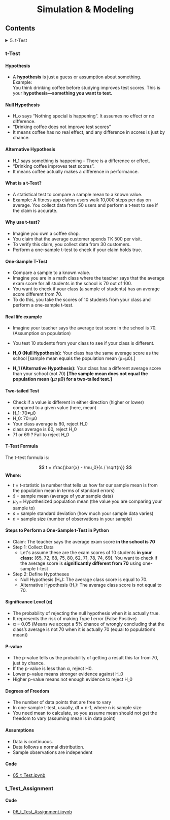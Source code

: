 <h1 align="center">Simulation & Modeling</h1>

<h2>Contents </h2>

<details>
<summary>5. t-Test</summary>

- [t-Test](#t-test)
  - [Hypothesis](#hypothesis)
  - [Null Hypothesis](#null-hypothesis)
  - [Alternative Hypothesis](#alternative-hypothesis)
  - [What is a t-Test?](#what-is-a-t-test)
  - [Why use t-test?](#why-use-t-test)
  - [One-Sample T-Test](#one-sample-t-test)
  - [Real life example](#real-life-example)
  - [Two-tailed Test](#two-tailed-test)
  - [T-Test Formula](#t-test-formula)
  - [Steps to Perform a One-Sample t-Test in Python](#steps-to-perform-a-one-sample-t-test-in-python)
  - [Significance Level (α)](#significance-level-α)
  - [P-value](#p-value)
  - [Degrees of Freedom](#degrees-of-freedom)
  - [Assumptions](#assumptions)
  - [Code](#code)
- [t\_Test\_Assignment](#t_test_assignment)
  - [Code](#code-1)
  
</details>

### t-Test

#### Hypothesis 
- A **hypothesis** is just a guess or assumption about something. <br>
Example: <br>
You think drinking coffee before studying improves test scores.
This is your **hypothesis—something you want to test.**

#### Null Hypothesis
- H_o says “Nothing special is happening”. It assumes no effect or no difference. 
- “Drinking coffee does not improve test scores” 
- It means coffee has no real effect, and any difference in scores is just by chance.

#### Alternative Hypothesis
- H_1 says something is happening – There is a difference or effect. 
- “Drinking coffee improves test scores”. 
- It means coffee actually makes a difference in performance.

#### What is a t-Test?
- A statistical test to compare a sample mean to a known value.
- Example: A fitness app claims users walk 10,000 steps per day on average. You collect data from 50 users and perform a t-test to see if the claim is accurate.

#### Why use t-test?
- Imagine you own a coffee shop. 
- You claim that the average customer spends TK 500 per visit. 
- To verify this claim, you collect data from 30 customers.
- Perform a one-sample t-test to check if your claim holds true.

#### One-Sample T-Test
- Compare a sample to a known value.
- Imagine you are in a math class where the teacher says that the average exam score for all students in the school is 70 out of 100.
- You want to check if your class (a sample of students) has an average score different from 70.
- To do this, you take the scores of 10 students from your class and perform a one-sample t-test.

#### Real life example 
- Imagine your teacher says the average test score in the school is 70. (Assumption on population)
- You test 10 students from your class to see if your class is different.
- **H_0 (Null Hypothesis):** Your class has the same average score as the school [sample mean equals the population mean (μ=μ0​).]

- **H_1 (Alternative Hypothesis):** Your class has a different average score than your school (not 70) **[The sample mean does not equal the population mean (μ≠μ0) for a two-tailed test.]**

#### Two-tailed Test
- Check if a value is different in either direction (higher or lower) compared to a given value (here, mean)
- H_1: 70≠μ0
- H_0: 70=μ0
- Your class average is 80, reject H_0
- class average is 60, reject H_0
- 71 or 69 ? Fail to reject H_0

#### T-Test Formula
The t-test formula is:

$$
t = \frac{\bar{x} - \mu_0}{s / \sqrt{n}}
$$
**Where:**
- $t$ = t-statistic (a number that tells us how far our sample mean is from the population mean in terms of standard errors)
- $\bar{x}$ = sample mean (average of your sample data)
- $\mu_0$ = Hypothesized population mean (the value you are comparing your sample to)
- $s$ = sample standard deviation (how much your sample data varies)
- $n$ = sample size (number of observations in your sample)

#### Steps to Perform a One-Sample t-Test in Python
- Claim: The teacher says the average exam score **in the school is 70**
- Step 1: Collect Data 
  - Let's assume these are the exam scores of 10 students **in your class:**
[65, 72, 68, 75, 80, 62, 71, 78, 74, 69]. You want to check if the average score is **significantly different from 70** using one-sample t-test
- Step 2: Define Hypotheses 
  - Null Hypothesis (H₀): The average class score is equal to 70.
  - Alternative Hypothesis (H₁): The average class score is not equal to 70.

#### Significance Level (α)
- The probability of rejecting the null hypothesis when it is actually true.
- It represents the risk of making Type I error (False Positive)
- α = 0.05 (Means we accept a 5% chance of wrongly concluding that the class’s average is not 70 when it is actually 70 (equal to population’s mean))

#### P-value
- The p-value tells us the probability of getting a result this far from 70, just by chance.
- If the p-value is less than α, reject H0​.
- Lower p-value means stronger evidence against H_0
- Higher p-value means not enough evidence to reject H_0

#### Degrees of Freedom
- The number of data points that are free to vary
- In one-sample t-test, usually, df = n-1, where n is sample size
- You need mean to calculate, so you assume mean should not get the freedom to vary (assuming mean is in data point)

#### Assumptions
- Data is continuous.
- Data follows a normal distribution.
- Sample observations are independent

#### Code 
- [05_t_Test.ipynb](https://github.com/Tamiim-Iqbal/Simulation-and-Modeling/blob/main/05_t_Test.ipynb)

### t_Test_Assignment

#### Code 
- [06_t_Test_Assignment.ipynb](https://github.com/Tamiim-Iqbal/Simulation-and-Modeling/blob/main/06_t_Test_Assignment.ipynb)